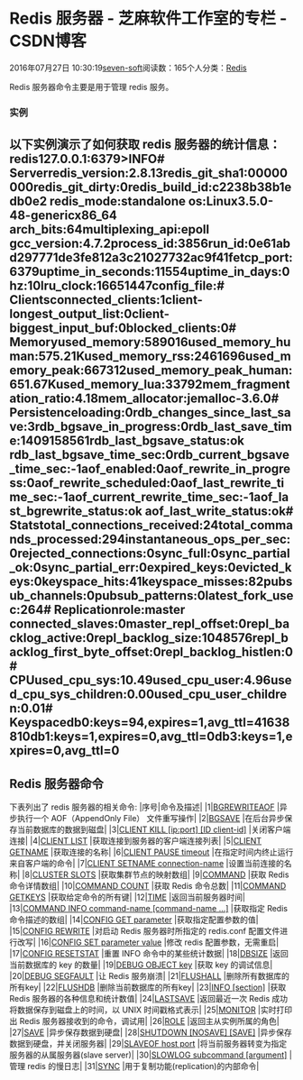
# Redis 服务器 -  芝麻软件工作室的专栏 - CSDN博客


2016年07月27日 10:30:19[seven-soft](https://me.csdn.net/softn)阅读数：165个人分类：[Redis																](https://blog.csdn.net/softn/article/category/6332853)



Redis 服务器命令主要是用于管理 redis 服务。
### 实例
以下实例演示了如何获取 redis 服务器的统计信息：
redis127.0.0.1:6379>INFO\# Serverredis_version:2.8.13redis_git_sha1:00000000redis_git_dirty:0redis_build_id:c2238b38b1edb0e2
redis_mode:standalone
os:Linux3.5.0-48-genericx86_64
arch_bits:64multiplexing_api:epoll
gcc_version:4.7.2process_id:3856run_id:0e61abd297771de3fe812a3c21027732ac9f41fetcp_port:6379uptime_in_seconds:11554uptime_in_days:0hz:10lru_clock:16651447config_file:\# Clientsconnected_clients:1client-longest_output_list:0client-biggest_input_buf:0blocked_clients:0\# Memoryused_memory:589016used_memory_human:575.21Kused_memory_rss:2461696used_memory_peak:667312used_memory_peak_human:651.67Kused_memory_lua:33792mem_fragmentation_ratio:4.18mem_allocator:jemalloc-3.6.0\# Persistenceloading:0rdb_changes_since_last_save:3rdb_bgsave_in_progress:0rdb_last_save_time:1409158561rdb_last_bgsave_status:ok
rdb_last_bgsave_time_sec:0rdb_current_bgsave_time_sec:-1aof_enabled:0aof_rewrite_in_progress:0aof_rewrite_scheduled:0aof_last_rewrite_time_sec:-1aof_current_rewrite_time_sec:-1aof_last_bgrewrite_status:ok
aof_last_write_status:ok\# Statstotal_connections_received:24total_commands_processed:294instantaneous_ops_per_sec:0rejected_connections:0sync_full:0sync_partial_ok:0sync_partial_err:0expired_keys:0evicted_keys:0keyspace_hits:41keyspace_misses:82pubsub_channels:0pubsub_patterns:0latest_fork_usec:264\# Replicationrole:master
connected_slaves:0master_repl_offset:0repl_backlog_active:0repl_backlog_size:1048576repl_backlog_first_byte_offset:0repl_backlog_histlen:0\# CPUused_cpu_sys:10.49used_cpu_user:4.96used_cpu_sys_children:0.00used_cpu_user_children:0.01\# Keyspacedb0:keys=94,expires=1,avg_ttl=41638810db1:keys=1,expires=0,avg_ttl=0db3:keys=1,expires=0,avg_ttl=0
---

## Redis 服务器命令
下表列出了 redis 服务器的相关命令:
|序号|命令及描述|
|1|[BGREWRITEAOF](http://www.runoob.com/redis/server-bgrewriteaof.html)
|异步执行一个 AOF（AppendOnly File） 文件重写操作|
|2|[BGSAVE](http://www.runoob.com/redis/server-bgsave.html)
|在后台异步保存当前数据库的数据到磁盘|
|3|[CLIENT KILL [ip:port] [ID client-id]](http://www.runoob.com/redis/server-client-kill.html)
|关闭客户端连接|
|4|[CLIENT LIST](http://www.runoob.com/redis/server-client-list.html)
|获取连接到服务器的客户端连接列表|
|5|[CLIENT GETNAME](http://www.runoob.com/redis/server-client-getname.html)
|获取连接的名称|
|6|[CLIENT PAUSE timeout](http://www.runoob.com/redis/server-client-pause.html)
|在指定时间内终止运行来自客户端的命令|
|7|[CLIENT SETNAME connection-name](http://www.runoob.com/redis/server-client-setname.html)
|设置当前连接的名称|
|8|[CLUSTER SLOTS](http://www.runoob.com/redis/server-cluster-slots.html)
|获取集群节点的映射数组|
|9|[COMMAND](http://www.runoob.com/redis/server-command.html)
|获取 Redis 命令详情数组|
|10|[COMMAND COUNT](http://www.runoob.com/redis/server-command-count.html)
|获取 Redis 命令总数|
|11|[COMMAND GETKEYS](http://www.runoob.com/redis/server-command-getkeys.html)
|获取给定命令的所有键|
|12|[TIME](http://www.runoob.com/redis/server-time.html)
|返回当前服务器时间|
|13|[COMMAND INFO command-name [command-name ...]](http://www.runoob.com/redis/server-command-info.html)
|获取指定 Redis 命令描述的数组|
|14|[CONFIG GET parameter](http://www.runoob.com/redis/server-config-get.html)
|获取指定配置参数的值|
|15|[CONFIG REWRITE](http://www.runoob.com/redis/server-config-rewrite.html)
|对启动 Redis 服务器时所指定的 redis.conf 配置文件进行改写|
|16|[CONFIG SET parameter value](http://www.runoob.com/redis/server-config-set.html)
|修改 redis 配置参数，无需重启|
|17|[CONFIG RESETSTAT](http://www.runoob.com/redis/server-config-resetstat.html)
|重置 INFO 命令中的某些统计数据|
|18|[DBSIZE](http://www.runoob.com/redis/server-dbsize.html)
|返回当前数据库的 key 的数量|
|19|[DEBUG OBJECT key](http://www.runoob.com/redis/server-debug-object.html)
|获取 key 的调试信息|
|20|[DEBUG SEGFAULT](http://www.runoob.com/redis/server-debug-segfault.html)
|让 Redis 服务崩溃|
|21|[FLUSHALL](http://www.runoob.com/redis/server-flushall.html)
|删除所有数据库的所有key|
|22|[FLUSHDB](http://www.runoob.com/redis/server-flushdb.html)
|删除当前数据库的所有key|
|23|[INFO [section]](http://www.runoob.com/redis/server-info.html)
|获取 Redis 服务器的各种信息和统计数值|
|24|[LASTSAVE](http://www.runoob.com/redis/server-lastsave.html)
|返回最近一次 Redis 成功将数据保存到磁盘上的时间，以 UNIX 时间戳格式表示|
|25|[MONITOR](http://www.runoob.com/redis/server-monitor.html)
|实时打印出 Redis 服务器接收到的命令，调试用|
|26|[ROLE](http://www.runoob.com/redis/server-role.html)
|返回主从实例所属的角色|
|27|[SAVE](http://www.runoob.com/redis/server-save.html)
|异步保存数据到硬盘|
|28|[SHUTDOWN [NOSAVE] [SAVE]](http://www.runoob.com/redis/server-shutdown.html)
|异步保存数据到硬盘，并关闭服务器|
|29|[SLAVEOF host port](http://www.runoob.com/redis/server-slaveof.html)
|将当前服务器转变为指定服务器的从属服务器(slave server)|
|30|[SLOWLOG subcommand [argument]](http://www.runoob.com/redis/server-showlog.html)
|管理 redis 的慢日志|
|31|[SYNC](http://www.runoob.com/redis/server-sync.html)
|用于复制功能(replication)的内部命令|

